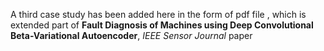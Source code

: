 A third case study has been added here in the form of pdf file , which is extended part of __Fault Diagnosis of Machines using Deep Convolutional Beta-Variational Autoencoder__, _IEEE Sensor Journal_ paper
